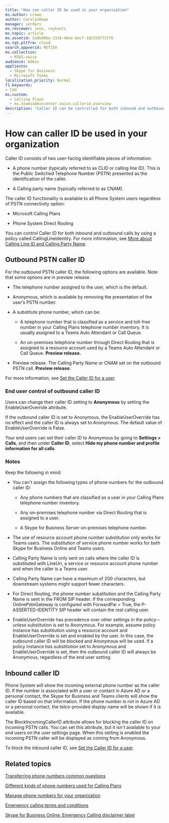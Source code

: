 ```yaml
---
title: "How can caller ID be used in your organization"
ms.author: crowe
author: CarolynRowe
manager: serdars
ms.reviewer: jens, roykuntz
ms.topic: article
ms.assetid: 5a0bd8ba-3334-46ee-becf-1025597737f6
ms.tgt.pltfrm: cloud
search.appverid: MET150
ms.collection: 
  - M365-voice
audience: Admin
appliesto: 
  - Skype for Business
  - Microsoft Teams
localization_priority: Normal
f1.keywords:
- CSH
ms.custom: 
  - Calling Plans
  - ms.teamsadmincenter.voice.callerid.overview
description: "Caller ID can be controlled for both inbound and outbound calls for Phone System users by using a policy called CallingLineIdentity."
---
```


# How can caller ID be used in your organization

Caller ID consists of two user-facing identifiable pieces of information:

- A phone number (typically referred to as CLID or calling line ID). This is the Public Switched Telephone Number (PSTN) presented as the identification of the caller.

- A Calling party name (typically referred to as CNAM). 
  
The caller ID functionality is available to all Phone System users regardless of PSTN connectivity option:

- Microsoft Calling Plans 

- Phone System Direct Routing 
  
You can control Caller ID for both inbound and outbound calls by using a policy called CallingLineIdentity. For more information, see [More about Calling Line ID and Calling Party Name](more-about-calling-line-id-and-calling-party-name.md).

  
## Outbound PSTN caller ID

For the outbound PSTN caller ID, the following options are available.  Note that some options are in preview release.
  
- The telephone number assigned to the user, which is the default.

- Anonymous, which is available by removing the presentation of the user’s PSTN number. 

- A substitute phone number, which can be:

  - A telephone number that is classified as a service and toll-free number in your Calling Plans telephone number inventory. It is usually assigned to a Teams Auto Attendant or Call Queue.

  - An on-premises telephone number through Direct Routing that is assigned to a resource account used by a Teams Auto Attendant or Call Queue. **Preview release.**

- Preview release. The Calling Party Name or CNAM set on the outbound PSTN call.  **Preview release.**
    
For more information, see [Set the Caller ID for a user](./set-the-caller-id-for-a-user.md).
  
### End user control of outbound caller ID

Users can change their caller ID setting to **Anonymous** by setting the EnableUserOverride attribute. 

If the outbound caller ID is set to Anonymous, the EnableUserOverride has no effect and the caller ID is always set to Anonymous. The default value of EnableUserOverride is False.

Your end users can set their caller ID to Anonymous by going to **Settings > Calls**, and then under **Caller ID**, select **Hide my phone number and profile information for all calls**.

### Notes

Keep the following in mind:

- You can't assign the following types of phone numbers for the outbound caller ID:

  - Any phone numbers that are classified as a user in your Calling Plans telephone number inventory.

  - Any on-premises telephone number via Direct Routing that is assigned to a user.

  - A Skype for Business Server on-premises telephone number.

- The use of resource account phone number substitution only works for Teams users. The substitution of service phone number works for both Skype for Business Online and Teams users.

- Calling Party Name is only sent on calls where the caller ID is substituted with LineUri, a service or resource account phone number and when the caller is a Teams user.

- Calling Party Name can have a maximum of 200 characters, but downstream systems might support fewer characters.

- For Direct Routing, the phone number substitution and the Calling Party Name is sent in the FROM SIP header. If the corresponding OnlinePstnGateway is configured with ForwardPai = True, the P-ASSERTED-IDENTITY SIP header will contain the real calling user.

- EnableUserOverride has precedence over other settings in the policy--unless substitution is set to Anonymous. For example, assume policy instance has substitution using a resource account and EnableUserOverride is set and enabled by the user. In this case, the outbound caller ID will be blocked and Anonymous will be used. If a policy instance has substitution set to Anonymous and EnableUserOverride is set, then the outbound caller ID will always be Anonymous, regardless of the end user setting.

   
## Inbound caller ID

Phone System will show the incoming external phone number as the caller ID. If the number is associated with a user or contact in Azure AD or a personal contact, the Skype for Business and Teams clients will show the caller ID based on that information. If the phone number is not in Azure AD or a personal contact, the telco-provided display name will be shown if it is available.

The BlockIncomingCallerID attribute allows for blocking the caller ID on incoming PSTN calls. You can set this attribute, but it isn't available to your end users on the user settings page. When this setting is enabled the incoming PSTN caller will be displayed as coming from Anonymous.
  
To block the inbound caller ID, see [Set the Caller ID for a user](./set-the-caller-id-for-a-user.md).
  
## Related topics
[Transferring phone numbers common questions](./phone-number-calling-plans/port-order-overview.md)

[Different kinds of phone numbers used for Calling Plans](./different-kinds-of-phone-numbers-used-for-calling-plans.md)

[Manage phone numbers for your organization](/microsoftteams/manage-phone-numbers-for-your-organization)

[Emergency calling terms and conditions](./emergency-calling-terms-and-conditions.md)

[Skype for Business Online: Emergency Calling disclaimer label](https://github.com/MicrosoftDocs/OfficeDocs-SkypeForBusiness/blob/live/Teams/downloads/emergency-calling/emergency-calling-label-(en-us)-(v.1.0).zip?raw=true)

  
